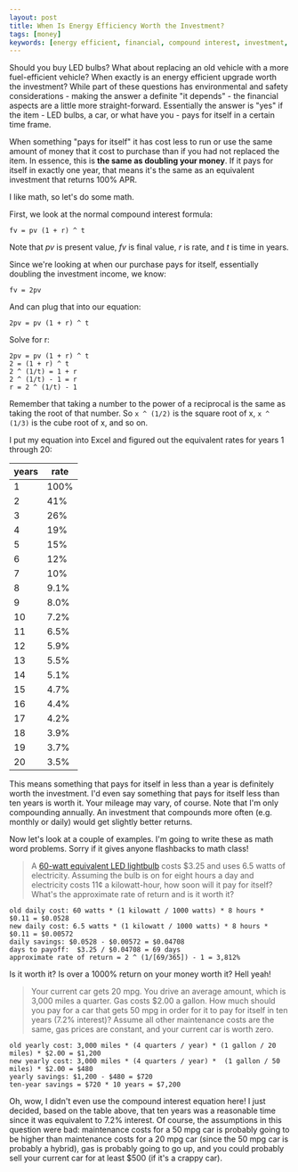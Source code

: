 ```yaml
---
layout: post
title: When Is Energy Efficiency Worth the Investment?
tags: [money]
keywords: [energy efficient, financial, compound interest, investment, pays for itself]
---
```


Should you buy LED bulbs? What about replacing an old vehicle with a more fuel-efficient vehicle? When exactly is an energy efficient upgrade worth the investment? While part of these questions has environmental and safety considerations - making the answer a definite "it depends" - the financial aspects are a little more straight-forward. Essentially the answer is "yes" if the item - LED bulbs, a car, or what have you - pays for itself in a certain time frame.

When something "pays for itself" it has cost less to run or use the same amount of money that it cost to purchase than if you had not replaced the item. In essence, this is **the same as doubling your money**. If it pays for itself in exactly one year, that means it's the same as an equivalent investment that returns 100% APR. 

I like math, so let's do some math.

First, we look at the normal compound interest formula:

    fv = pv (1 + r) ^ t

Note that *pv* is present value, *fv* is final value, *r* is rate, and *t* is time in years.

Since we're looking at when our purchase pays for itself, essentially doubling the investment income, we know:

    fv = 2pv

And can plug that into our equation:

    2pv = pv (1 + r) ^ t

Solve for r:

    2pv = pv (1 + r) ^ t
    2 = (1 + r) ^ t
    2 ^ (1/t) = 1 + r
    2 ^ (1/t) - 1 = r
    r = 2 ^ (1/t) - 1

Remember that taking a number to the power of a reciprocal is the same as taking the root of that number. So `x ^ (1/2)` is the square root of x, `x ^ (1/3)` is the cube root of x, and so on.

I put my equation into Excel and figured out the equivalent rates for years 1 through 20:

years | rate
--- | ---
1 | 100%
2 | 41%
3 | 26%
4 | 19%
5 | 15%
6 | 12%
7 | 10%
8 | 9.1%
9 | 8.0%
10 | 7.2%
11 | 6.5%
12 | 5.9%
13 | 5.5%
14 | 5.1%
15 | 4.7%
16 | 4.4%
17 | 4.2%
18 | 3.9%
19 | 3.7%
20 | 3.5%

This means something that pays for itself in less than a year is definitely worth the investment. I'd even say something that pays for itself less than ten years is worth it. Your mileage may vary, of course. Note that I'm only compounding annually. An investment that compounds more often (e.g. monthly or daily) would get slightly better returns.

Now let's look at a couple of examples. I'm going to write these as math word problems. Sorry if it gives anyone flashbacks to math class!

> A [60-watt equivalent LED lightbulb](https://www.amazon.com/Philips-60-Watt-Equivalent-Light-White/dp/B00XNHGL28?tag=hendrixjoseph-20) costs $3.25 and uses 6.5 watts of electricity. Assuming the bulb is on for eight hours a day and electricity costs 11&cent; a kilowatt-hour, how soon will it pay for itself? What's the approximate rate of return and is it worth it?

    old daily cost: 60 watts * (1 kilowatt / 1000 watts) * 8 hours *  $0.11 = $0.0528
    new daily cost: 6.5 watts * (1 kilowatt / 1000 watts) * 8 hours *  $0.11 = $0.00572
    daily savings: $0.0528 - $0.00572 = $0.04708
    days to payoff:  $3.25 / $0.04708 = 69 days
    approximate rate of return = 2 ^ (1/[69/365]) - 1 = 3,812%

Is it worth it? Is over a 1000% return on your money worth it? Hell yeah!

> Your current car gets 20 mpg. You drive an average amount, which is 3,000 miles a quarter. Gas costs $2.00 a gallon. How much should you pay for a car that gets 50 mpg in order for it to pay for itself in ten years (7.2% interest)? Assume all other maintenance costs are the same, gas prices are constant, and your current car is worth zero.

    old yearly cost: 3,000 miles * (4 quarters / year) * (1 gallon / 20 miles) * $2.00 = $1,200
    new yearly cost: 3,000 miles * (4 quarters / year) *  (1 gallon / 50 miles) * $2.00 = $480
    yearly savings: $1,200 - $480 = $720
    ten-year savings = $720 * 10 years = $7,200

Oh, wow, I didn't even use the compound interest equation here! I just decided, based on the table above, that ten years was a reasonable time since it was equivalent to 7.2% interest. Of course, the assumptions in this question were bad: maintenance costs for a 50 mpg car is probably going to be higher than maintenance costs for a 20 mpg car (since the 50 mpg car is probably a hybrid), gas is probably going to go up, and you could probably sell your current car for at least $500 (if it's a crappy car).
